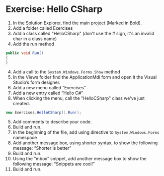 ﻿# Exercise: Hello CSharp
1. In the Solution Explorer, find the main project (Marked in Bold). 
2. Add a folder called Exercises
3. Add a class called "HelloCSharp" (don't use the # sign, it's an invalid char in a class name)
3. Add the run method 
```csharp
public void Run()
{
}
```
4. Add a call to the `System.Windows.Forms.Show` method
4. In the Views folder find the ApplicationMdi form and open it the Visual Studio’s form designer.
2. Add a new menu called “Exercises”
3. Add a new entry called “Hello C#”
4. When clicking the menu, call the "HelloCSharp" class we've just created.
```csharp
new Exercises.HelloCSharp().Run();
```
5. Add comments to describe your code.
6. Build and run.
7. In the beginning of the file, add using directive to `System.Windows.Forms` namespace
8. Add another message box, using shorter syntax, to show the following message: “Shorter is better”
9. Build and run.
10. Using the “mbox” snippet, add another message box to show the following message: “Snippets are cool!”
11. Build and run.